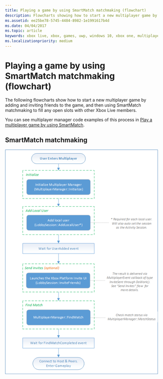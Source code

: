 ```yaml
---
title: Playing a game by using SmartMatch matchmaking (flowchart)
description: Flowcharts showing how to start a new multiplayer game by adding and inviting friends to the game, and then using SmartMatch matchmaking to fill any open slots with other Xbox Live members.
ms.assetid: ee25be78-5745-4484-8982-1e1991617b4d
ms.date: 04/04/2017
ms.topic: article
keywords: xbox live, xbox, games, uwp, windows 10, xbox one, multiplayer manager, flowchart
ms.localizationpriority: medium
---
```


# Playing a game by using SmartMatch matchmaking (flowchart)

The following flowcharts show how to start a new multiplayer game by adding and inviting friends to the game, and then using SmartMatch matchmaking to fill any open slots with other Xbox Live members.

You can see multiplayer manager code examples of this process in [Play a multiplayer game by using SmartMatch](../play-multiplayer-with-matchmaking.md).


## SmartMatch matchmaking

![SmartMatch matchmaking](live-mpm-play-with-smartmatch-matchmaking-images/mpm-smartmatch-matchmaking.png)
